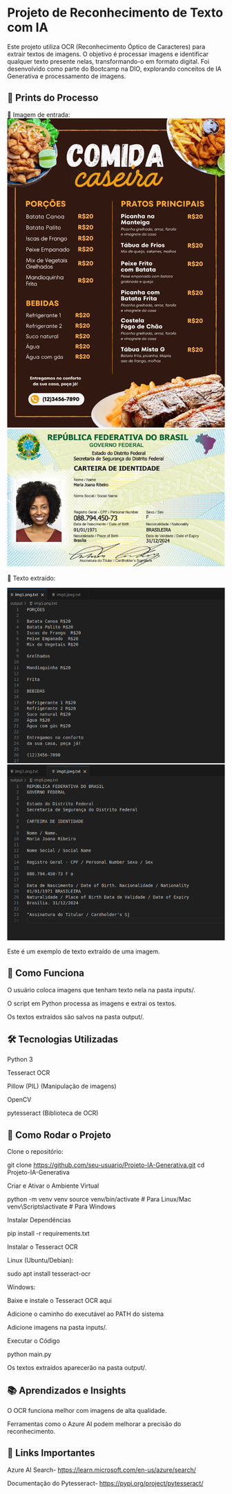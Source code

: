 
# Projeto de Reconhecimento de Texto com IA

Este projeto utiliza OCR (Reconhecimento Óptico de Caracteres) para extrair textos de imagens. O objetivo é processar imagens e identificar qualquer texto presente nelas, transformando-o em formato digital.
Foi desenvolvido como parte do Bootcamp na DIO, explorando conceitos de IA Generativa e processamento de imagens.

## 📸 Prints do Processo

🔹 Imagem de entrada:
![Imagem ex 1](./inputs/img5.png)
![Imagem ex 2](./inputs/img8.jpeg)

🔹 Texto extraído:

![Print da saída](./prints/print1.png)
![Print da saída](./prints/print2.png)

Este é um exemplo de texto extraído de uma imagem.

## 🚀 Como Funciona

O usuário coloca imagens que tenham texto nela na pasta inputs/.

O script em Python processa as imagens e extrai os textos.

Os textos extraídos são salvos na pasta output/.


## 🛠️ Tecnologias Utilizadas

Python 3

Tesseract OCR

Pillow (PIL) (Manipulação de imagens)

OpenCV

pytesseract (Biblioteca de OCR)


## 📌 Como Rodar o Projeto

Clone o repositório:

git clone https://github.com/seu-usuario/Projeto-IA-Generativa.git
cd Projeto-IA-Generativa

Criar e Ativar o Ambiente Virtual

python -m venv venv
source venv/bin/activate  # Para Linux/Mac
venv\Scripts\activate  # Para Windows

Instalar Dependências

pip install -r requirements.txt

Instalar o Tesseract OCR

Linux (Ubuntu/Debian):

sudo apt install tesseract-ocr

Windows:

Baixe e instale o Tesseract OCR aqui

Adicione o caminho do executável ao PATH do sistema

Adicione imagens na pasta inputs/.


 Executar o Código

python main.py


Os textos extraídos aparecerão na pasta output/.



## 📚 Aprendizados e Insights

O OCR funciona melhor com imagens de alta qualidade.

Ferramentas como o Azure AI podem melhorar a precisão do reconhecimento.
## 🔗 Links Importantes

Azure AI Search-
https://learn.microsoft.com/en-us/azure/search/

Documentação do Pytesseract-
https://pypi.org/project/pytesseract/
